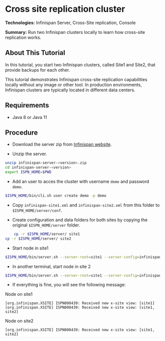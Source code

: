 Cross site replication cluster
==============================
**Technologies:** Infinispan Server, Cross-Site replication, Console

**Summary:** Run two Infinispan clusters locally to learn how cross-site replication works.

About This Tutorial
-------------------

In this tutorial, you start two Infinispan clusters, called Site1 and Site2, that provide backups for each other.

This tutorial demonstrates Infinispan cross-site replication capabilities locally without any image or other tool.
In production environments, Infinispan clusters are typically located in different data centers.

Requirements
------------

* Java 8 or Java 11

Procedure
---------

* Download the server zip from [Infinispan website](https://infinispan.org/download/#stable).

* Unzip the server.

```bash
unzip infinispan-server-<version>.zip
cd infinispan-server-<version>
export ISPN_HOME=$PWD
```

* Add an user to acces the cluster with username  `demo` and password `demo`.

```bash
$ISPN_HOME/bin/cli.sh user create demo -p demo
```

* Copy `infinispan-site1.xml` and `infinispan-site2.xml` from this folder to `$ISPN_HOME/server/conf`.

* Create configuration and data folders for both sites by copying the original `$ISPN_HOME/server` folder.

```bash
    cp -r $ISPN_HOME/server/ site1
cp -r $ISPN_HOME/server/ site2
```

* Start node in site1

```bash
$ISPN_HOME/bin/server.sh --server-root=site1 --server-config=infinispan-site1.xml
```

* In another terminal, start node in site 2

```bash
$ISPN_HOME/bin/server.sh --server-root=site1 --server-config=infinispan-site1.xml --port-offset=10
```

* If everything is fine, you will see the following message:

Node on site1
```
[org.infinispan.XSITE] ISPN000439: Received new x-site view: [site1]
[org.infinispan.XSITE] ISPN000439: Received new x-site view: [site1, site2]
```

Node on site2
```
[org.infinispan.XSITE] ISPN000439: Received new x-site view: [site1, site2]
```